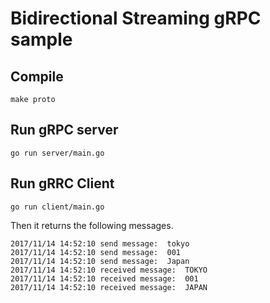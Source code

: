 # Bidirectional Streaming gRPC sample

## Compile
```
make proto
```

## Run gRPC server
```
go run server/main.go
```

## Run gRRC Client
```
go run client/main.go
```

Then it returns the following messages.
```
2017/11/14 14:52:10 send message:  tokyo
2017/11/14 14:52:10 send message:  001
2017/11/14 14:52:10 send message:  Japan
2017/11/14 14:52:10 received message:  TOKYO
2017/11/14 14:52:10 received message:  001
2017/11/14 14:52:10 received message:  JAPAN
```
